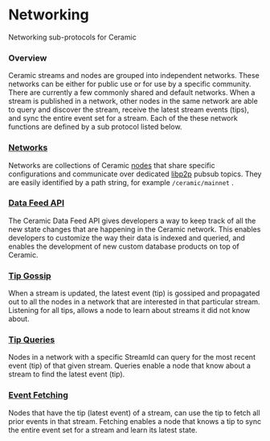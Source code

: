 # Networking

Networking sub-protocols for Ceramic

### Overview

Ceramic streams and nodes are grouped into independent networks. These networks can be either for public use or for use by a specific community. There are currently a few commonly shared and default networks. When a stream is published in a network, other nodes in the same network are able to query and discover the stream, receive the latest stream events (tips), and sync the entire event set for a stream. Each of the these network functions are defined by a sub protocol listed below.

### [Networks](networks.md)

Networks are collections of Ceramic [nodes](../../js-ceramic/nodes/overview.md) that share specific configurations and communicate over dedicated [libp2p](https://libp2p.io/) pubsub topics. They are easily identified by a path string, for example `/ceramic/mainnet` .

### [Data Feed API](data-feed-api.md)

The Ceramic Data Feed API gives developers a way to keep track of all the new state changes that are happening in the Ceramic network. This enables developers to customize the way their data is indexed and queried, and enables the development of new custom database products on top of Ceramic.

### [Tip Gossip](tip-gossip.md)

When a stream is updated, the latest event (tip) is gossiped and propagated out to all the nodes in a network that are interested in that particular stream. Listening for all tips, allows a node to learn about streams it did not know about. 

### [Tip Queries](tip-queries.md)

Nodes in a network with a specific StreamId can query for the most recent event (tip) of that given stream. Queries enable a node that know about a stream to find the latest event (tip). 

### [Event Fetching](event-fetching.md)

Nodes that have the tip (latest event) of a stream, can use the tip to fetch all prior events in that stream.  Fetching enables a node that knows a tip to sync the entire event set for a stream and learn its latest state. 